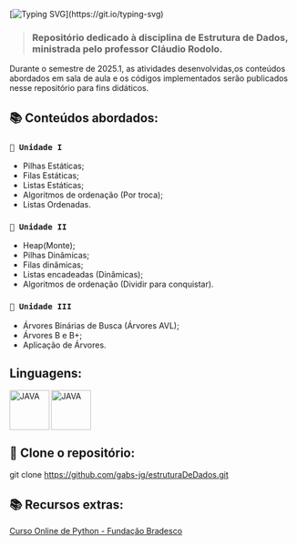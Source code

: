 [![Typing SVG](https://readme-typing-svg.demolab.com?font=Fira+Code&weight=700&size=22&duration=4500&pause=900&color=FF79C6&vCenter=true&width=435&lines=%F0%9F%96%A5%EF%B8%8F+Estrutura+de+Dados.;%E2%8C%9B+3%C2%BA+Semestre.;%F0%9F%91%A8%F0%9F%8F%BD%E2%80%8D%F0%9F%92%BB+Sistemas+de+Informa%C3%A7%C3%A3o+-+IFBA.)](https://git.io/typing-svg)

> ### Repositório dedicado à disciplina de Estrutura de Dados, ministrada pelo professor Cláudio Rodolo.

Durante o semestre de 2025.1, as atividades desenvolvidas,os conteúdos abordados em sala de aula e os códigos implementados serão publicados nesse repositório para fins didáticos.

## **📚 Conteúdos abordados:**
### **`📍 Unidade I`**
* Pilhas Estáticas;
* Filas Estáticas;
* Listas Estáticas;
* Algoritmos de ordenação (Por troca);
* Listas Ordenadas.

### **`📍 Unidade II`**
* Heap(Monte);
* Pilhas Dinâmicas;
* Filas dinâmicas;
* Listas encadeadas (Dinâmicas);
* Algoritmos de ordenação (Dividir para conquistar).

### **`📍 Unidade III`**
* Árvores Binárias  de Busca (Árvores AVL);
* Árvores B e B+;
* Aplicação de Árvores.

## Linguagens:
<img 
    align="left"
    alt="JAVA"
    title="Java"
    height="70"
    src="https://cdn.jsdelivr.net/gh/devicons/devicon@latest/icons/java/java-original.svg"
 />
<img 
    align="left"
    alt="JAVA"
    title="Java"
    height="70"
    src="https://cdn.jsdelivr.net/gh/devicons/devicon@latest/icons/python/python-original.svg"
 />

<br>
</br>
<br>
</br>

 ## 🚀 Clone o repositório:
 git clone https://github.com/gabs-jg/estruturaDeDados.git

 ## 📚 Recursos extras:
 [Curso Online de Python - Fundação Bradesco](https://www.ev.org.br/trilhas-de-conhecimento/linguagem-de-programacao-python)
